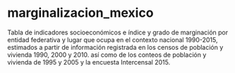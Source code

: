 # marginalizacion_mexico
Tabla de indicadores socioeconómicos e índice y grado de marginación por entidad federativa y lugar que ocupa en el contexto nacional 1990-2015, estimados a partir de información registrada en los censos de población y vivienda 1990, 2000 y 2010. así como de los conteos de población y vivienda de 1995 y 2005 y la encuesta Intercensal 2015.
